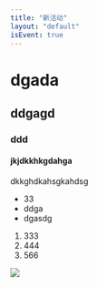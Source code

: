 ```yaml
---
title: "新活动"
layout: "default"
isEvent: true
---
```


# dgada
## ddgagd
### ddd
#### jkjdkkhkgdahga

dkkghdkahsgkahdsg

- 33
- ddga
- dgasdg

1. 333
2. 444
3. 566

![](../images/spinner.gif)

